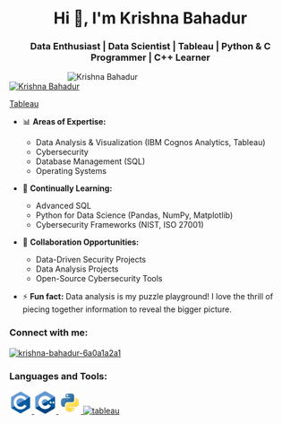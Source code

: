 <h1 align="center">Hi 👋, I'm Krishna Bahadur</h1>
<h3 align="center">Data Enthusiast | Data Scientist | Tableau | Python & C Programmer | C++ Learner</h3>

<img src="https://user-images.githubusercontent.com/your_github_username/your_gif_or_image.gif" alt="Krishna Bahadur" width="400" align="right"> 

<p align="left"> <a href="https://www.linkedin.com/in/krishna-bahadur-6a0a1a2a1" target="blank"><img src="https://img.shields.io/badge/LinkedIn-0077B5?style=for-the-badge&logo=linkedin&logoColor=white" alt="Krishna Bahadur" /></a> </p>
<p align="left"> <a href="[https://www.linkedin.com/in/krishna-bahadur-6a0a1a2a1](https://public.tableau.com/app/profile/krishna.bahadur/vizzes)" target="blank">Tableau</a> </p>

- 📊 **Areas of Expertise:**
    - Data Analysis & Visualization (IBM Cognos Analytics, Tableau)
    - Cybersecurity
    - Database Management (SQL)
    - Operating Systems

- 🌱 **Continually Learning:**
    - Advanced SQL
    - Python for Data Science (Pandas, NumPy, Matplotlib)
    - Cybersecurity Frameworks (NIST, ISO 27001)

- 🤝 **Collaboration Opportunities:**
    - Data-Driven Security Projects
    - Data Analysis Projects
    - Open-Source Cybersecurity Tools

- ⚡ **Fun fact:** Data analysis is my puzzle playground! I love the thrill of piecing together information to reveal the bigger picture.

<h3 align="left">Connect with me:</h3>
<p align="left">
<a href="https://www.linkedin.com/in/krishna-bahadur-6a0a1a2a1" target="blank"><img align="center" src="https://raw.githubusercontent.com/rahuldkjain/github-profile-readme-generator/master/src/images/icons/Social/linked-in-alt.svg" alt="krishna-bahadur-6a0a1a2a1" height="30" width="40" /></a>
</p>

<h3 align="left">Languages and Tools:</h3>
<p align="left"> <a href="https://www.cprogramming.com/" target="_blank" rel="noreferrer"> <img src="https://raw.githubusercontent.com/devicons/devicon/master/icons/c/c-original.svg" alt="c" width="40" height="40"/> </a> <a href="https://www.w3schools.com/cpp/" target="_blank" rel="noreferrer"> <img src="https://raw.githubusercontent.com/devicons/devicon/master/icons/cplusplus/cplusplus-original.svg" alt="cplusplus" width="40" height="40"/> </a> <a href="https://www.python.org" target="_blank" rel="noreferrer"> <img src="https://raw.githubusercontent.com/devicons/devicon/master/icons/python/python-original.svg" alt="python" width="40" height="40"/> </a> <a href="https://www.tableau.com/" target="_blank" rel="noreferrer"> <img src="https://upload.vectorlogo.zone/logos/tableau/images/113a311a-6d5d-4b7e-9193-79807e4844e3.html" alt="tableau" width="40" height="40"/> </a> </p>
<p><img align="left" src="https://github-readme-stats.vercel.app/api/top-langs?username=your_github_username&show_icons=true&locale=en&layout=compact" alt="your_github_
